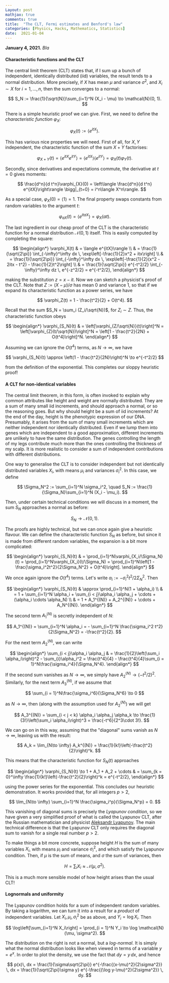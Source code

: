 ```yaml
---
Layout: post
mathjax: true
comments: true
title:  "The CLT, Fermi estimates and Benford's law"
categories: [Physics, Hacks, Mathematics, Statistics]
date:  2021-01-04
---
```


**January 4, 2021.** *Bla*

#### Characteristic functions and the CLT

The central limit theorem (CLT) states that, if I sum up a bunch of
independent, identically distributed (iid) variables, the result tends to a
normal distribution.
More precisely, if $X$ has mean $\mu$ and variance $\sigma^2$, and
$X_i \sim X$ for $i = 1, \ldots, n$, then the sum converges to a normal:

$$
S_N := \frac{1}{\sqrt{N}}\sum_{i=1}^N (X_i - \mu) \to \mathcal{N}(0, 1).
$$

There is a simple heuristic proof we can give.
First, we need to define the *characteristic function* $\varphi_X$:

$$
\varphi_X(t) := \langle e^{itX}\rangle.
$$

This has various nice properties we will need. First of all, for $X,
Y$ independent, the characteristic function of the sum $X+Y$ factorises:

$$
\varphi_{X+Y}(t)  = \langle
e^{itX}e^{itY}\rangle = \langle e^{itX}\rangle \langle e^{itY}\rangle
= \varphi_X(t) \varphi_Y(t).
$$

Secondly, since derivatives and expectations commute, the derivative
at $t = 0$ gives moments:

$$
\frac{d^n}{d t^n}\varphi_{X}(0) = \left\langle \frac{d^n}{d t^n}
e^{itX}\right\rangle \bigg|_{t=0} = i^n\langle X^n\rangle.
$$

As a special case, $\varphi_X(0) = \langle 1\rangle = 1$.
The final property swaps constants from random variables to the
argument $t$:

$$
\varphi_{aX}(t) = \langle e^{itaX}\rangle = \varphi_{X}(at).
$$

The last ingredient in our cheap proof of the CLT is the
characteristic function for a normal distribution $\mathcal{N}(0, 1)$
itself. This is easily computed by completing the square:

$$
\begin{align*}
\varphi_X(t) & = \langle e^{itX}\rangle \\
& = \frac{1}{\sqrt{2\pi}} \int_{-\infty}^\infty dx \,
\exp\left[-\frac{1}{2}x^2 + itx\right] \\
& = \frac{1}{\sqrt{2\pi}} \int_{-\infty}^\infty dx \,
\exp\left[-\frac{1}{2}(x^2 - 2itx  - t^2) - \frac{1}{2}t^2\right] \\
& = \frac{1}{\sqrt{2\pi}} e^{-t^2/2} \int_{-\infty}^\infty dz \,
e^{-z^2/2} = e^{-t^2/2},
\end{align*}
$$

making the substitution $z = x - it$.
Now we can sketch a physicist's proof of the CLT.
Note that $Z := (X - \mu)/\sigma$ has mean $0$ and variance $1$, so that
if we expand its characteristic function as a power series, we have

$$
\varphi_Z(t) = 1 - \frac{t^2}{2} + O(t^4).
$$

Recall that the sum $S_N = \sum_i (Z_i/\sqrt{N})$, for $Z_i \sim Z$.
Thus, the characteristic function obeys

$$
\begin{align*}
\varphi_{S_N}(t) & = \left[\varphi_{Z/\sqrt{N}}(t)\right]^N  = \left[\varphi_{Z}(t/\sqrt{N})\right]^N = \left[1 - \frac{t^2}{2N} + O(t^4)\right]^N.
\end{align*}
$$

Assuming we can ignore the $O(t^4)$ terms, as $N \to \infty$, we have

$$
\varphi_{S_N}(t) \approx \left(1 - \frac{t^2}{2N}\right)^N \to e^{-t^2/2}
$$

from the definition of the exponential.
This completes our sloppy heuristic proof!

#### A CLT for non-identical variables

The central limit theorem, in this form, is often invoked to explain
why common attributes like height and weight are normally distributed.
They are a sum of many small iid increments, and should approach a
normal, or so the reasoning goes.
But why should height be a sum of iid increments?
At the end of the day, height is the phenotypic expression of our DNA.
Presumably, it arises from the sum of many small increments which are
neither independent nor identically distributed.
Even if we lump them into genes which are independent to a good
approximation, different increments are unlikely to have the same distribution.
The genes controlling the length of my legs contribute much
more than the ones controlling the thickness of my scalp.
It is more realistic to consider a sum of independent contributions
with different distributions.

One way to generalise the CLT is to consider independent but not
identically distributed variables $X_i$, with means $\mu_i$ and
variances $\sigma_i^2$.
In this case, we define

$$
\Sigma_N^2 := \sum_{i=1}^N \sigma_i^2, \quad S_N :=
\frac{1}{\Sigma_N}\sum_{i=1}^N (X_i - \mu_i).
$$

Then, under certain technical conditions we will discuss in a moment,
the sum $S_N$ approaches a normal as before:

$$
S_N \to \mathcal{N}(0, 1).
$$

The proofs are highly technical, but we can once again give a
heuristic flavour.
We can define the characteristic function $S_N$ as before, but since
it is made from different random variables, the expansion is a bit
more complicated:

$$
\begin{align*}
\varphi_{S_N}(t) & = \prod_{i=1}^N\varphi_{X_i/\Sigma_N}(t) = \prod_{i=1}^N\varphi_{X_i}(t/\Sigma_N) = \prod_{i=1}^N\left[1 - \frac{\sigma_i^2t^2}{2\Sigma_N^2} + O(t^4)\right].
\end{align*}
$$

We once again ignore the $O(t^4)$ terms.
Let's write $\alpha_i := - \sigma_i^2 t^2/2\Sigma_N^2$.
Then

$$
\begin{align*}
\varphi_{S_N}(t) & \approx
\prod_{i=1}^N(1 + \alpha_i)
\\
& = 1 + \sum_{i=1}^N \alpha_i + \sum_{i < j}\alpha_i \alpha_j + \cdots +
(\alpha_i \cdots \alpha_N) \\
& = 1 + A_1^{(N)} + A_2^{(N)} + \cdots + A_N^{(N)}.
\end{align*}
$$

The second term $A_1^{(N)}$ is secretly independent of $N$:

$$
A_1^{(N)} = \sum_{i=1}^N \alpha_i = - \sum_{i=1}^N \frac{\sigma_i^2
t^2}{2\Sigma_N^2} = -\frac{t^2}{2}.
$$

For the next term $A_2^{(N)}$, we can write

$$
\begin{align*}
\sum_{i < j}\alpha_i \alpha_j & = \frac{1}{2}\left(\sum_i
\alpha_i\right)^2 - \sum_{i}\alpha_i^2  = \frac{t^4}{4} - \frac{t^4}{4}\sum_{i = 1}^N\frac{\sigma_i^4}{\Sigma_N^4}.
\end{align*}
$$

If the second sum vanishes as $N \to \infty$, we simply have
$A_2^{(N)} \to (-t^2/2)^2$.
Similarly, for the next term $A_3^{(N)}$, if we assume that

$$
\sum_{i = 1}^N\frac{\sigma_i^6}{\Sigma_N^6} \to 0
$$

as $N \to \infty$, then (along with the assumption used for
$A_2^{(N)}$) we will get

$$
A_3^{(N)} = \sum_{i < j < k} \alpha_i \alpha_j \alpha_k \to
\frac{1}{3!}\left(\sum_i \alpha_i\right)^3 = \frac{-t^6}{2^3\cdot 3!}.
$$

We can go on in this way, assuming that the "diagonal" sums vanish as
$N \to \infty$, leaving us with the result:

$$
A_k = \lim_{N\to \infty} A_k^{(N)} = \frac{1}{k!}\left(-\frac{t^2}{2}\right)^k.
$$

This means that the characteristic function for $S_N(t)$ approaches

$$
\begin{align*}
\varphi_{S_N}(t) \to 1 + A_1 + A_2 + \cdots
& = \sum_{k = 0}^\infty \frac{1}{k!}\left(-\frac{t^2}{2}\right)^k = e^{-t^2/2},
\end{align*}
$$

using the power series for the exponential.
This concludes our heuristic demonstration. It works provided that, for all
integers $p > 2$,

$$
\lim_{N\to \infty} \sum_{i=1}^N \frac{\sigma_i^p}{\Sigma_N^p} = 0.
$$

This vanishing of diagonal sums is precisely the *Lyapunov
condition*, so we have given a very simplified proof of what is called
the Lyapunov CLT, after the Russian mathematician and physicist [Aleksandr Lyapunov](https://en.wikipedia.org/wiki/Aleksandr_Lyapunov).
The main technical difference is that the Lyapunov CLT only requires
the diagonal sum to vanish for a single real number $p > 2$.

To make things a bit more concrete, suppose height $H$ is the sum of many
variables $X_i$, with means $\mu_i$ and variance $\sigma_i^2$, and
which satisfy the Lyapunov condition.
Then, if $\mu$ is the sum of means, and $\sigma$ the sum of variances,
then

$$
H = \sum_i X_i \approx \mathcal{N}(\mu, \sigma^2).
$$

This is a much more sensible model of how height arises than the usual
CLT!

#### Lognormals and uniformity

The Lyapunov condition holds for a sum of independent random
variables.
By taking a logarithm, we can turn it into a result for a *product* of
independent variables.
Let $X_i, \mu_i, \sigma_i^2$ be as above, and $Y_i = \log X_i$.
Then

$$
\log\left[\sum_{i=1}^N X_i\right] = \prod_{i = 1}^N Y_i \to \log
\mathcal{N}(\mu, \sigma^2).
$$

The distribution on the right is not a normal, but a *log-normal*.
It is simply what the normal distribution looks like when viewed in
terms of a variable $y = e^x$.
In order to plot the density, we use the fact that $dy =
y\, dx$, and hence

$$
p(x)\, dx = \frac{1}{\sigma\sqrt{2\pi}}
e^{-\frac{(x-\mu)^2}{2\sigma^2}} \, dx = \frac{1}{\sqrt{2\pi}\sigma y}
e^{-\frac{(\log y-\mu)^2}{2\sigma^2}} \, dy.
$$

<!-- https://arxiv.org/pdf/cond-mat/9808305.pdf -->
